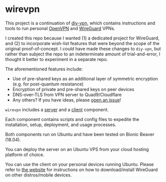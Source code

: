 # wirevpn

This project is a continuation of [diy-vpn](https://github.com/zbo14/diy-vpn), which contains instructions and tools to run personal [OpenVPN](https://openvpn.net/) and [WireGuard](https://www.wireguard.com/) VPNs.

I created this repo because I wanted (1) a dedicated project for WireGuard, and (2) to incorporate wish-list features that were beyond the scope of the original proof-of-concept. I *could* have made these changes to `diy-vpn`, but rather than subject the repo to an indeterminate amount of trial-and-error, I thought it better to experiment in a separate repo.

The aforementioned features include:
* Use of pre-shared keys as an additional layer of symmetric encryption (e.g. for post-quantum resistance)
* Encryption of private and pre-shared keys on peer devices
* DNS-over-TLS from VPN server to Quad9/Cloudflare
* Any others? If you have ideas, please [open an issue](https://github.com/zbo14/wirevpn/issues/new)!

`wirevpn` includes a [server](https://github.com/zbo14/wirevpn-server) and a [client](https://github.com/zbo14/wirevpn-client) component.

Each component contains scripts and config files to expedite the installation, setup, deployment, and usage processes.

Both components run on Ubuntu and have been tested on Bionic Beaver (18.04).

You can deploy the server on an Ubuntu VPS from your cloud hosting platform of choice.

You can use the client on your personal devices running Ubuntu. Please refer to [the website](https://www.wireguard.com/install/) for instructions on how to download/install WireGuard on other distros/mobile devices.

